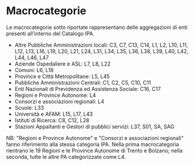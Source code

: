 # Macrocategorie

Le macrocategorie sotto riportate rappresentano delle aggregazioni di enti presenti all'interno del Catalogo IPA.

* Altre Pubbliche Amministrazioni locali: C3, C7, C13, C14, L1, L2, L10, L11, L12, L13, L16, L19, L20, L21, L24, L31, L34, L35, L36, L38, L39, L40, L42, L44, L46, L47
* Aziende Ospedaliere e ASL: L7, L8, L22
* Comuni: L6, L18
* Province e Città Metropolitane: L5, L45
* Pubbliche Amministrazioni Centrali: C1, C2, C5, C10, C11
* Enti Nazionali di Previdenza ed Assistenza Sociale: C16, C17
* Regioni e Province Autonome: L4
* Consorzi e associazioni regionali: L4
* Scuole: L33
* Università e AFAM: L15, L17, L43
* Istituti di Ricerca: C8, C12, L28
* Stazioni Appaltanti e Gestori di pubblici servizi: L37, S01, SA, SAG

NB: "Regioni e Province Autonome" e "Consorzi e associazioni regionali" fanno riferimento alla stessa categoria IPA. Nella prima macrocategoria rientrano le 19 Regioni e le Province Autonome di Trento e Bolzano; nella seconda, tutte le altre PA categorizzate come L4.